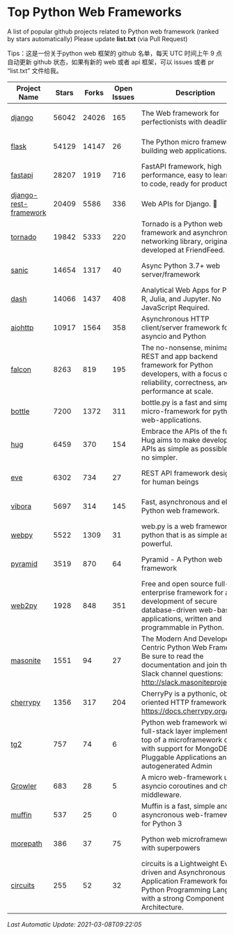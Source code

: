 # Top Python Web Frameworks
A list of popular github projects related to Python web framework (ranked by stars automatically)
Please update **list.txt** (via Pull Request)

Tips：这是一份关于python web 框架的 github 名单，每天 UTC 时间上午 9 点自动更新 github 状态，如果有新的 web 或者 api 框架，可以 issues 或者 pr “list.txt” 文件给我。

| Project Name | Stars | Forks | Open Issues | Description | Last Commit |
| ------------ | ----- | ----- | ----------- | ----------- | ----------- |
| [django](https://github.com/django/django) | 56042 | 24026 | 165 | The Web framework for perfectionists with deadlines. | 2021-03-08 07:22:07 |
| [flask](https://github.com/pallets/flask) | 54129 | 14147 | 26 | The Python micro framework for building web applications. | 2021-03-01 15:25:15 |
| [fastapi](https://github.com/tiangolo/fastapi) | 28207 | 1919 | 716 | FastAPI framework, high performance, easy to learn, fast to code, ready for production | 2021-03-01 19:02:33 |
| [django-rest-framework](https://github.com/encode/django-rest-framework) | 20409 | 5586 | 336 | Web APIs for Django. 🎸 | 2021-03-03 15:45:40 |
| [tornado](https://github.com/tornadoweb/tornado) | 19842 | 5333 | 220 | Tornado is a Python web framework and asynchronous networking library, originally developed at FriendFeed. | 2021-02-04 02:40:24 |
| [sanic](https://github.com/sanic-org/sanic) | 14654 | 1317 | 40 | Async Python 3.7+ web server/framework | Build fast. Run fast. | 2021-03-07 14:51:14 |
| [dash](https://github.com/plotly/dash) | 14066 | 1437 | 408 | Analytical Web Apps for Python, R, Julia, and Jupyter. No JavaScript Required. | 2021-03-04 19:23:21 |
| [aiohttp](https://github.com/aio-libs/aiohttp) | 10917 | 1564 | 358 | Asynchronous HTTP client/server framework for asyncio and Python | 2021-03-06 21:43:41 |
| [falcon](https://github.com/falconry/falcon) | 8263 | 819 | 195 | The no-nonsense, minimalist REST and app backend framework for Python developers, with a focus on reliability, correctness, and performance at scale. | 2021-03-06 19:54:44 |
| [bottle](https://github.com/bottlepy/bottle) | 7200 | 1372 | 311 | bottle.py is a fast and simple micro-framework for python web-applications. | 2021-01-01 15:17:44 |
| [hug](https://github.com/hugapi/hug) | 6459 | 370 | 154 | Embrace the APIs of the future. Hug aims to make developing APIs as simple as possible, but no simpler. | 2020-08-10 05:07:26 |
| [eve](https://github.com/pyeve/eve) | 6302 | 734 | 27 | REST API framework designed for human beings | 2021-03-06 08:49:11 |
| [vibora](https://github.com/vibora-io/vibora) | 5697 | 314 | 145 | Fast, asynchronous and elegant Python web framework. | 2019-02-11 10:54:12 |
| [webpy](https://github.com/webpy/webpy) | 5522 | 1309 | 31 | web.py is a web framework for python that is as simple as it is powerful.  | 2021-03-03 00:03:19 |
| [pyramid](https://github.com/Pylons/pyramid) | 3519 | 870 | 64 | Pyramid - A Python web framework | 2021-03-01 03:25:52 |
| [web2py](https://github.com/web2py/web2py) | 1928 | 848 | 351 | Free and open source full-stack enterprise framework for agile development of secure database-driven web-based applications, written and programmable in Python. | 2021-03-03 06:47:33 |
| [masonite](https://github.com/MasoniteFramework/masonite) | 1551 | 94 | 27 | The Modern And Developer Centric Python Web Framework. Be sure to read the documentation and join the Slack channel questions: http://slack.masoniteproject.com | 2021-03-03 16:16:08 |
| [cherrypy](https://github.com/cherrypy/cherrypy) | 1356 | 317 | 204 | CherryPy is a pythonic, object-oriented HTTP framework.      https://docs.cherrypy.org/ | 2021-01-17 23:39:22 |
| [tg2](https://github.com/TurboGears/tg2) | 757 | 74 | 6 | Python web framework with full-stack layer implemented on top of a microframework core with support for MongoDB, Pluggable Applications and autogenerated Admin | 2020-10-08 07:18:07 |
| [Growler](https://github.com/pyGrowler/Growler) | 683 | 28 | 5 | A micro web-framework using asyncio coroutines and chained middleware. | 2020-03-08 07:51:41 |
| [muffin](https://github.com/klen/muffin) | 537 | 25 | 0 | Muffin is a fast, simple and asyncronous web-framework for Python 3 | 2021-03-05 15:15:56 |
| [morepath](https://github.com/morepath/morepath) | 386 | 37 | 75 | Python web microframework with superpowers | 2021-01-23 15:04:22 |
| [circuits](https://github.com/circuits/circuits) | 255 | 52 | 32 | circuits is a Lightweight Event driven and Asynchronous Application Framework for the Python Programming Language with a strong Component Architecture. | 2020-12-16 08:37:47 |

*Last Automatic Update: 2021-03-08T09:22:05*